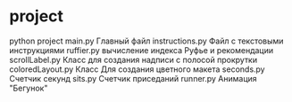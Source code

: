 # project
python project
main.py Главный файл 
instructions.py Файл с текстовыми инструкциями 
ruffier.py вычисление индекса Руфье и рекомендации
scrollLabel.py Класс для создания надписи с полосой прокрутки
coloredLayout.py Класс Для создания цветного макета
seconds.py Счетчик секунд
sits.py Счетчик приседаний
runner.py Анимация "Бегунок"
